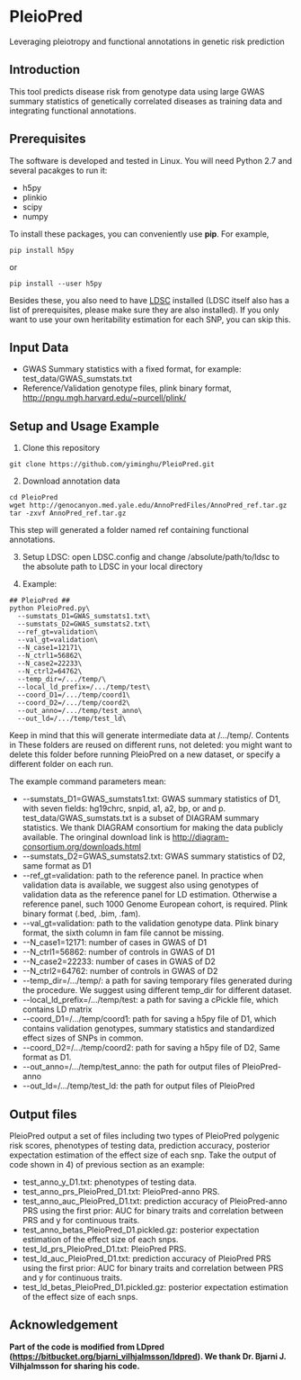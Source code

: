 # PleioPred
Leveraging pleiotropy and functional annotations in genetic risk prediction

## Introduction
This tool predicts disease risk from genotype data using large GWAS summary statistics of genetically correlated diseases as training data and integrating functional annotations.

## Prerequisites
The software is developed and tested in Linux. You will need Python 2.7 and several pacakges to run it:
* h5py
* plinkio
* scipy
* numpy

To install these packages, you can conveniently use **pip**. For example,
```
pip install h5py
```
or 
```
pip install --user h5py
```

Besides these, you also need to have [LDSC](https://github.com/bulik/ldsc) installed (LDSC itself also has a list of prerequisites, please make sure they are also installed). If you only want to use your own heritability estimation for each SNP, you can skip this.

## Input Data
* GWAS Summary statistics with a fixed format, for example: test_data/GWAS_sumstats.txt
* Reference/Validation genotype files, plink binary format, http://pngu.mgh.harvard.edu/~purcell/plink/

## Setup and Usage Example
1) Clone this repository
```
git clone https://github.com/yiminghu/PleioPred.git
```
2) Download annotation data
```
cd PleioPred
wget http://genocanyon.med.yale.edu/AnnoPredFiles/AnnoPred_ref.tar.gz
tar -zxvf AnnoPred_ref.tar.gz
```
This step will generated a folder named ref containing functional annotations.

3) Setup LDSC: open LDSC.config and change /absolute/path/to/ldsc to the absolute path to LDSC in your local directory

4) Example:
```
## PleioPred ##
python PleioPred.py\
  --sumstats_D1=GWAS_sumstats1.txt\
  --sumstats_D2=GWAS_sumstats2.txt\
  --ref_gt=validation\
  --val_gt=validation\
  --N_case1=12171\
  --N_ctrl1=56862\
  --N_case2=22233\
  --N_ctrl2=64762\
  --temp_dir=/.../temp/\
  --local_ld_prefix=/.../temp/test\
  --coord_D1=/.../temp/coord1\
  --coord_D2=/.../temp/coord2\
  --out_anno=/.../temp/test_anno\
  --out_ld=/.../temp/test_ld\
```
Keep in mind that this will generate intermediate data at /.../temp/. Contents in These folders are reused on different runs, not deleted: you might want to delete this folder before running PleioPred on a new dataset, or specify a different folder on each run.

The example command parameters mean:
* --sumstats_D1=GWAS_sumstats1.txt: GWAS summary statistics of D1, with seven fields: hg19chrc, snpid, a1, a2, bp, or and p. test_data/GWAS_sumstats.txt is a subset of DIAGRAM summary statistics. We thank DIAGRAM consortium for making the data publicly available. The oringinal download link is http://diagram-consortium.org/downloads.html
* --sumstats_D2=GWAS_sumstats2.txt: GWAS summary statistics of D2, same format as D1
* --ref_gt=validation: path to the reference panel. In practice when validation data is available, we suggest also using genotypes of validation data as the reference panel for LD estimation. Otherwise a reference panel, such 1000 Genome European cohort, is required.  Plink binary format (.bed, .bim, .fam).
* --val_gt=validation: path to the validation genotype data. Plink binary format, the sixth column in fam file cannot be missing.
* --N_case1=12171: number of cases in GWAS of D1
* --N_ctrl1=56862: number of controls in GWAS of D1
* --N_case2=22233: number of cases in GWAS of D2
* --N_ctrl2=64762: number of controls in GWAS of D2
* --temp_dir=/.../temp/: a path for saving temporary files generated during the procedure. We suggest using different temp_dir for different dataset.
* --local_ld_prefix=/.../temp/test: a path for saving a cPickle file, which contains LD matrix
* --coord_D1=/.../temp/coord1: path for saving a h5py file of D1, which contains validation genotypes, summary statistics and standardized effect sizes of SNPs in common.
* --coord_D2=/.../temp/coord2: path for saving a h5py file of D2, Same format as D1.
* --out_anno=/.../temp/test_anno: the path for output files of PleioPred-anno
* --out_ld=/.../temp/test_ld: the path for output files of PleioPred

## Output files
PleioPred output a set of files including two types of PleioPred polygenic risk scores, phenotypes of testing data, prediction accuracy, posterior expectation estimation of the effect size of each snp. Take the output of code shown in 4) of previous section as an example:
* test_anno_y_D1.txt: phenotypes of testing data.
* test_anno_prs_PleioPred_D1.txt: PleioPred-anno PRS.
* test_anno_auc_PleioPred_D1.txt: prediction accuracy of PleioPred-anno PRS using the first prior: AUC for binary traits and correlation between PRS and y for continuous traits.
* test_anno_betas_PleioPred_D1.pickled.gz: posterior expectation estimation of the effect size of each snps.
* test_ld_prs_PleioPred_D1.txt: PleioPred PRS.
* test_ld_auc_PleioPred_D1.txt: prediction accuracy of PleioPred PRS using the first prior: AUC for binary traits and correlation between PRS and y for continuous traits.
* test_ld_betas_PleioPred_D1.pickled.gz: posterior expectation estimation of the effect size of each snps.

## Acknowledgement
**Part of the code is modified from LDpred (https://bitbucket.org/bjarni_vilhjalmsson/ldpred). We thank Dr. Bjarni J. Vilhjalmsson for sharing his code.**


